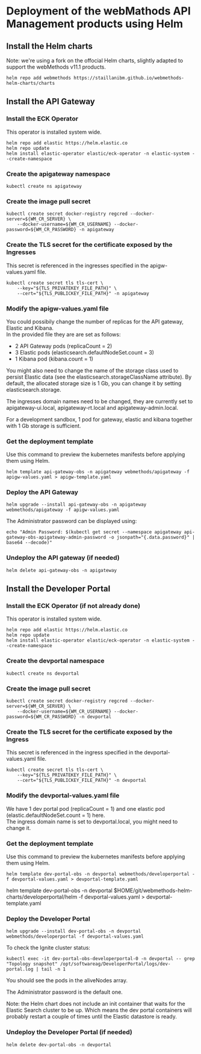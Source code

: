 # Deployment of the webMathods API Management products using Helm

## Install the Helm charts

Note: we're using a fork on the offocial Helm charts, slightly adapted to support the webMethods v11.1 products.
```
helm repo add webmethods https://staillanibm.github.io/webmethods-helm-charts/charts
```

## Install the API Gateway

### Install the ECK Operator

This operator is installed system wide.
```
helm repo add elastic https://helm.elastic.co
helm repo update
helm install elastic-operator elastic/eck-operator -n elastic-system --create-namespace
```

### Create the apigateway namespace

```
kubectl create ns apigateway
```

### Create the image pull secret

```
kubectl create secret docker-registry regcred --docker-server=${WM_CR_SERVER} \
    --docker-username=${WM_CR_USERNAME} --docker-password=${WM_CR_PASSWORD} -n apigateway
```

### Create the TLS secret for the certificate exposed by the Ingresses

This secret is referenced in the ingresses specified in the apigw-values.yaml file.
```
kubectl create secret tls tls-cert \
    --key="${TLS_PRIVATEKEY_FILE_PATH}" \
    --cert="${TLS_PUBLICKEY_FILE_PATH}" -n apigateway
```

### Modify the apigw-values.yaml file

You could possibily change the number of replicas for the API gateway, Elastic and Kibana.  
In the provided file they are are set as follows:
-   2 API Gateway pods (replicaCount = 2)
-   3 Elastic pods (elasticsearch.defaultNodeSet.count = 3)
-   1 Kibana pod (kibana.count = 1)

You might also need to change the name of the storage class used to persist Elastic data (see the elasticsearch.storageClassName attribute). By default, the allocated storage size is 1 Gb, you can change it by setting elasticsearch.storage.  

The ingresses domain names need to be changed, they are currently set to apigateway-ui.local, apigateway-rt.local and apigateway-admin.local.  

For a development sandbox, 1 pod for gateway, elastic and kibana together with 1 Gb storage is sufficient.  

### Get the deployment template

Use this command to preview the kubernetes manifests before applying them using Helm.
```
helm template api-gateway-obs -n apigateway webmethods/apigateway -f apigw-values.yaml > apigw-template.yaml
```

### Deploy the API Gateway

```
helm upgrade --install api-gateway-obs -n apigateway webmethods/apigateway -f apigw-values.yaml
```
The Administrator password can be displayed using:
```
echo "Admin Password: $(kubectl get secret --namespace apigateway api-gateway-obs-apigateway-admin-password -o jsonpath="{.data.password}" | base64 --decode)"
```

### Undeploy the API gateway (if needed)

```
helm delete api-gateway-obs -n apigateway
```

## Install the Developer Portal

### Install the ECK Operator (if not already done)

This operator is installed system wide.
```
helm repo add elastic https://helm.elastic.co
helm repo update
helm install elastic-operator elastic/eck-operator -n elastic-system --create-namespace
```

### Create the devportal namespace

```
kubectl create ns devportal
```

### Create the image pull secret
```
kubectl create secret docker-registry regcred --docker-server=${WM_CR_SERVER} \
    --docker-username=${WM_CR_USERNAME} --docker-password=${WM_CR_PASSWORD} -n devportal
```

### Create the TLS secret for the certificate exposed by the Ingress

This secret is referenced in the ingress specified in the devportal-values.yaml file.
```
kubectl create secret tls tls-cert \
    --key="${TLS_PRIVATEKEY_FILE_PATH}" \
    --cert="${TLS_PUBLICKEY_FILE_PATH}" -n devportal
```

### Modify the devportal-values.yaml file

We have 1 dev portal pod (replicaCount = 1) and one elastic pod (elastic.defaultNodeSet.count = 1) here.  
The ingress domain name is set to devportal.local, you might need to change it.

### Get the deployment template

Use this command to preview the kubernetes manifests before applying them using Helm.
```
helm template dev-portal-obs -n devportal webmethods/developerportal -f devportal-values.yaml > devportal-template.yaml
```

helm template dev-portal-obs -n devportal $HOME/git/webmethods-helm-charts/developerportal/helm -f devportal-values.yaml > devportal-template.yaml

### Deploy the Developer Portal
```
helm upgrade --install dev-portal-obs -n devportal webmethods/developerportal -f devportal-values.yaml
```

To check the Ignite cluster status:
```
kubectl exec -it dev-portal-obs-developerportal-0 -n devportal -- grep "Topology snapshot" /opt/softwareag/DeveloperPortal/logs/dev-portal.log | tail -n 1
```
You should see the pods in the aliveNodes array.  

The Administrator password is the default one.  

Note: the Helm chart does not include an init container that waits for the Elastic Search cluster to be up. Which means the dev portal containers will probably restart a couple of times until the Elastic datastore is ready.  

### Undeploy the Developer Portal (if needed)
```
helm delete dev-portal-obs -n devportal 
```